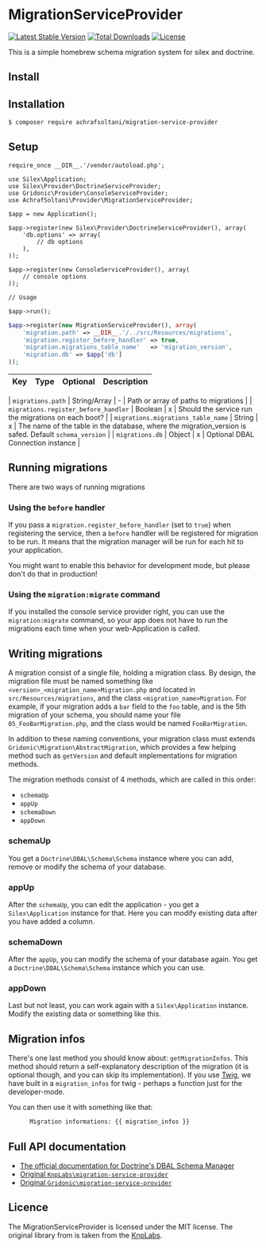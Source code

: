 # MigrationServiceProvider

[![Latest Stable Version](https://poser.pugx.org/achrafsoltani/migration-service-provider/v/stable)](https://packagist.org/packages/achrafsoltani/migration-service-provider)
[![Total Downloads](https://poser.pugx.org/achrafsoltani/migration-service-provider/downloads)](https://packagist.org/packages/achrafsoltani/migration-service-provider)
[![License](https://poser.pugx.org/achrafsoltani/migration-service-provider/license)](https://packagist.org/packages/achrafsoltani/migration-service-provider)

This is a simple homebrew schema migration system for silex and doctrine.

## Install

Installation
------------ 
```sh
$ composer require achrafsoltani/migration-service-provider
```
Setup
------------
``` {.php}
require_once __DIR__.'/vendor/autoload.php';

use Silex\Application;
use Silex\Provider\DoctrineServiceProvider;
use Gridonic\Provider\ConsoleServiceProvider;
use AchrafSoltani\Provider\MigrationServiceProvider;

$app = new Application();

$app->register(new Silex\Provider\DoctrineServiceProvider(), array(
    'db.options' => array(
        // db options
    ),
));

$app->register(new ConsoleServiceProvider(), array(
    // console options
));

// Usage

$app->run();
```

```php
$app->register(new MigrationServiceProvider(), array(
    'migration.path' => __DIR__.'/../src/Resources/migrations',
    'migration.register_before_handler' => true,
    'migration.migrations_table_name'   => 'migration_version',
    'migration.db' => $app['db']
));
```

| Key | Type | Optional | Description |
| --- | --- | --- | --- |

| `migrations.path` | String/Array | - | Path or array of paths to migrations |
| `migrations.register_before_handler` | Boolean | x | Should the service run the migrations on each boot? |
| `migrations.migrations_table_name` | String | x | The name of the table in the database, where the migration_version is safed. Default `schema_version` |
| `migrations.db` | Object | x | Optional DBAL Connection instance |

## Running migrations

There are two ways of running migrations

### Using the `before` handler

If you pass a `migration.register_before_handler` (set to `true`) when registering the service, then a `before` handler will be registered for migration to be run. It means that the migration manager will be run for each hit to your application.

You might want to enable this behavior for development mode, but please don't do that in production!

### Using the `migration:migrate` command

If you installed the console service provider right, you can use the `migration:migrate` command, so your app does not have to run the migrations each time when your web-Application is called.

## Writing migrations

A migration consist of a single file, holding a migration class. By design, the migration file must be named something like `<version>_<migration_name>Migration.php` and located in `src/Resources/migrations`, and the class `<migration_name>Migration`. For example, if your migration adds a `bar` field to the `foo` table, and is the 5th migration of your schema, you should name your file `05_FooBarMigration.php`, and the class would be named `FooBarMigration`.

In addition to these naming conventions, your migration class must extends `Gridonic\Migration\AbstractMigration`, which provides a few helping method such as `getVersion` and default implementations for migration methods.

The migration methods consist of 4 methods, which are called in this order:

* `schemaUp`
* `appUp`
* `schemaDown`
* `appDown`

### schemaUp
You get a `Doctrine\DBAL\Schema\Schema` instance where you can add, remove or modify the schema of your database.

### appUp
After the `schemaUp`, you can edit the application - you get a `Silex\Application` instance for that. Here you can modify existing data after you have added a column.

### schemaDown
After the `appUp`, you can modify the schema of your database again. You get a `Doctrine\DBAL\Schema\Schema` instance which you can use.

### appDown
Last but not least, you can work again with a `Silex\Application` instance. Modify the existing data or something like this.

## Migration infos

There's one last method you should know about: `getMigrationInfos`. This method should return a self-explanatory description of the migration (it is optional though, and you can skip its implementation).
If you use [Twig](http://twig.sensiolabs.org/), we have built in a `migration_infos` for twig - perhaps a function just for the developer-mode.

You can then use it with something like that:

```html
      Migration informations: {{ migration_infos }}
```

Full API documentation
------------
* [The official documentation for Doctrine's DBAL Schema Manager](http://readthedocs.org/docs/doctrine-dbal/en/latest/reference/schema-manager.html)
* [Original `KnpLabs\migration-service-provider`](https://github.com/KnpLabs/MigrationServiceProvider)
* [Original `Gridonic\migration-service-provider`](https://github.com/gridonic/MigrationServiceProvider)

## Licence
The MigrationServiceProvider is licensed under the MIT license.
The original library from is taken from the [KnpLabs](https://github.com/KnpLabs/MigrationServiceProvider).